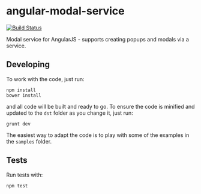 angular-modal-service
=====================

[![Build Status](https://secure.travis-ci.org/username/reponame.png?branch=master)](https://travis-ci.org/dwmkerr/angular-modal-service)

Modal service for AngularJS - supports creating popups and modals via a service.

Developing
----------

To work with the code, just run:

```
npm install
bower install
```

and all code will be built and ready to go. To ensure the code is minified and updated to the `dst` folder
as you change it, just run:

```
grunt dev
```

The easiest way to adapt the code is to play with some of the examples in the ``samples`` folder.

Tests
-----

Run tests with:

```
npm test
```